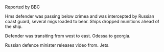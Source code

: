 Reported by BBC

Hms defender was passing below crimea and was intercepted by Russian coast guard, several migs loaded to bear. Ships dropped munitions ahead of the ship. 

Defender was transiting from west to east. Odessa to georgia.

Russian defence minister releases video from. Jets. 